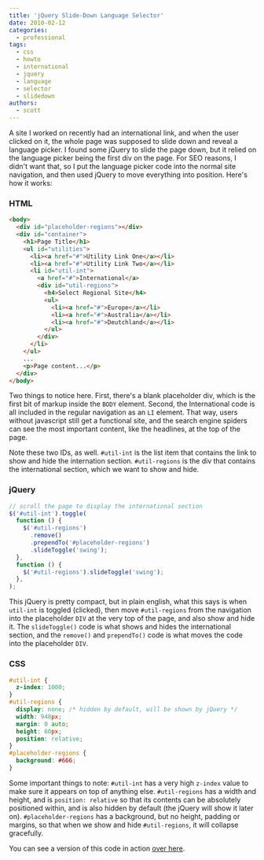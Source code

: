 ```yaml
---
title: 'jQuery Slide-Down Language Selector'
date: 2010-02-12
categories:
  - professional
tags:
  - css
  - howto
  - international
  - jquery
  - language
  - selector
  - slidedown
authors:
  - scott
---
```


A site I worked on recently had an international link, and when the user clicked on it, the whole page was supposed to slide down and reveal a language picker. I found some jQuery to slide the page down, but it relied on the language picker being the first div on the page. For SEO reasons, I didn't want that, so I put the language picker code into the normal site navigation, and then used jQuery to move everything into position. Here's how it works:

### HTML

```html
<body>
  <div id="placeholder-regions"></div>
  <div id="container">
    <h1>Page Title</h1>
    <ul id="utilities">
      <li><a href="#">Utility Link One</a></li>
      <li><a href="#">Utility Link Two</a></li>
      <li id="util-int">
        <a href="#">International</a>
        <div id="util-regions">
          <h4>Select Regional Site</h4>
          <ul>
            <li><a href="#">Europe</a></li>
            <li><a href="#">Australia</a></li>
            <li><a href="#">Deutchland</a></li>
          </ul>
        </div>
      </li>
    </ul>
    ...
    <p>Page content...</p>
  </div>
</body>
```

Two things to notice here. First, there's a blank placeholder div, which is the first bit of markup inside the `BODY` element. Second, the International code is all included in the regular navigation as an `LI` element. That way, users without javascript still get a functional site, and the search engine spiders can see the most important content, like the headlines, at the top of the page.

Note these two IDs, as well. `#util-int` is the list item that contains the link to show and hide the internation section. `#util-regions` is the div that contains the international section, which we want to show and hide.

### jQuery

```js
// scroll the page to display the international section
$('#util-int').toggle(
  function () {
    $('#util-regions')
      .remove()
      .prependTo('#placeholder-regions')
      .slideToggle('swing');
  },
  function () {
    $('#util-regions').slideToggle('swing');
  },
);
```

This jQuery is pretty compact, but in plain english, what this says is when `util-int` is toggled (clicked), then move `#util-regions` from the navigation into the placeholder `DIV` at the very top of the page, and also show and hide it. The `slideToggle()` code is what shows and hides the international section, and the `remove()` and `prependTo()` code is what moves the code into the placeholder `DIV`.

### CSS

```css
#util-int {
  z-index: 1000;
}
#util-regions {
  display: none; /* hidden by default, will be shown by jQuery */
  width: 948px;
  margin: 0 auto;
  height: 60px;
  position: relative;
}
#placeholder-regions {
  background: #666;
}
```

Some important things to note: `#util-int` has a very high `z-index` value to make sure it appears on top of anything else. `#util-regions` has a width and height, and is `position: relative` so that its contents can be absolutely positioned within, and is also hidden by default (the jQuery will show it later on). `#placeholder-regions` has a background, but no height, padding or margins, so that when we show and hide `#util-regions`, it will collapse gracefully.

You can see a version of this code in action [over here](http://tripwire.com/).
